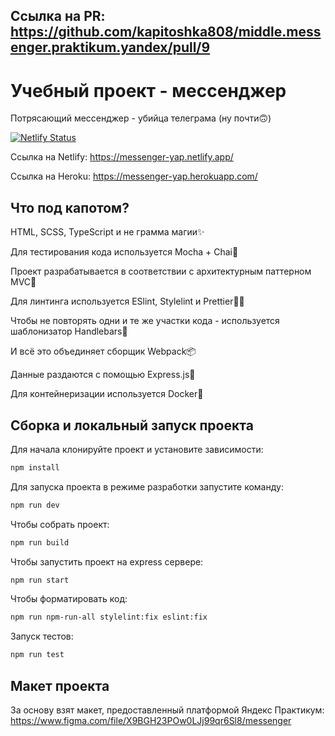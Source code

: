 ## Ссылка на PR: https://github.com/kapitoshka808/middle.messenger.praktikum.yandex/pull/9

# Учебный проект - мессенджер

Потрясающий мессенджер - убийца телеграма (ну почти🙃)

[![Netlify Status](https://api.netlify.com/api/v1/badges/bfea2cc6-bcb5-4036-950e-689719201d97/deploy-status)](https://app.netlify.com/sites/messenger-yap/deploys)

Ссылка на Netlify: https://messenger-yap.netlify.app/

Ссылка на Heroku: https://messenger-yap.herokuapp.com/

## Что под капотом?

HTML, SCSS, TypeScript и не грамма магии✨

Для тестирования кода используется Mocha + Chai📝

Проект разрабатывается в соответствии с архитектурным паттерном MVC🔌

Для линтинга используется ESlint, Stylelint и Prettier👨‍🔧

Чтобы не повторять одни и те же участки кода - используется шаблонизатор Handlebars🧩

И всё это объединяет сборщик Webpack📦

Данные раздаются с помощью Express.js🚀

Для контейнеризации используется Docker🐳

## Сборка и локальный запуск проекта

Для начала клонируйте проект и установите зависимости:

```sh
npm install
```

Для запуска проекта в режиме разработки запустите команду:

```sh
npm run dev
```

Чтобы собрать проект:

```sh
npm run build
```

Чтобы запустить проект на express сервере:

```sh
npm run start
```

Чтобы форматировать код:

```sh
npm run npm-run-all stylelint:fix eslint:fix
```

Запуск тестов:

```sh
npm run test
```

## Макет проекта

За основу взят макет, предоставленный платформой Яндекс Практикум:
<https://www.figma.com/file/X9BGH23POw0LJj99qr6Sl8/messenger>
